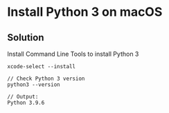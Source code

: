 # Install Python 3 on macOS

## Solution
Install Command Line Tools to install Python 3

```shell
xcode-select --install
```

```shell
// Check Python 3 version
python3 --version

// Output:
Python 3.9.6
```
